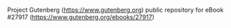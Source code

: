 Project Gutenberg (https://www.gutenberg.org) public repository for eBook #27917 (https://www.gutenberg.org/ebooks/27917)
